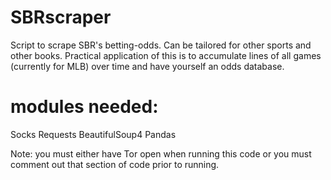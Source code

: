 # SBRscraper
Script to scrape SBR's betting-odds. Can be tailored for other sports and other books.
Practical application of this is to accumulate lines of all games (currently for MLB) over time and have yourself an odds database.

# modules needed:
Socks
Requests
BeautifulSoup4
Pandas

Note: you must either have Tor open when running this code or you must comment out that section of code prior to running.
